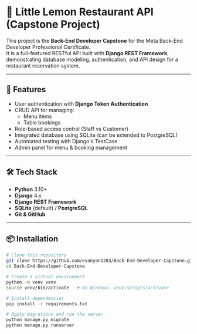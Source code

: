 # 🍋 Little Lemon Restaurant API (Capstone Project)

This project is the **Back-End Developer Capstone** for the Meta Back-End Developer Professional Certificate.  
It is a full-featured RESTful API built with **Django REST Framework**, demonstrating database modeling, authentication, and API design for a restaurant reservation system.

---

## 🚀 Features
- User authentication with **Django Token Authentication**
- CRUD API for managing:
  - Menu items
  - Table bookings
- Role-based access control (Staff vs Customer)
- Integrated database using SQLite (can be extended to PostgreSQL)
- Automated testing with Django's TestCase
- Admin panel for menu & booking management

---

## 🛠️ Tech Stack
- **Python** 3.10+
- **Django** 4.x
- **Django REST Framework**
- **SQLite** (default) / **PostgreSQL**
- **Git & GitHub**

---

## 📦 Installation

```bash
# Clone this repository
git clone https://github.com/evanyan1203/Back-End-Developer-Capstone.git
cd Back-End-Developer-Capstone

# Create a virtual environment
python -m venv venv
source venv/bin/activate   # On Windows: venv\Scripts\activate

# Install dependencies
pip install -r requirements.txt

# Apply migrations and run the server
python manage.py migrate
python manage.py runserver
